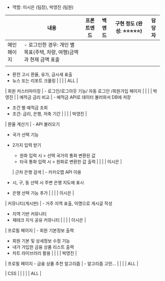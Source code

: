 
*   역할: 이시은 (팀장), 박영진 (팀원)

|  | 내용 | 프론트엔드 | 백엔드 | 구현 정도 (완성: ⭐⭐⭐⭐⭐) | 담당자 |
| --- | --- | --- | --- | --- | --- |
| 메인 페이지 | \- 로그인한 경우: 개인 별 목표(주택, 차량, 여행)금액과 현재 금액 표출 
|  |  |  |  |

*   환전 고시 환율, 유가, 금시세 표출
*   뉴스 또는 리포트 크롤링 | | | | ALL | 

| 회원 커스터마이징 | - 로그인/로그아웃 기능/ 자동 로그인 /회원가입 페이지 | | | | 박영진 |
 | 예적금 금리 비교 | - 예적금 API로 데이터 불러와서 DB에 저장
*   조건 별 예적금 조회
*   조건: 금리, 은행, 저축 기간 | | | | 박영진 |

 | 환율 계산기 | - API 불러오기
*   국가 선택 기능
*   2가지 입력 받기
    *   원화 입력 시 > 선택 국가의 통화 변환된 값
    *   타국 통화 입력 시 > 원화로 변환한 값 출력 | | | | 이시은 |
    
     | 근처 은행 검색 | - 카카오맵 API 이용
*   시, 구, 동 선택 시 주변 은행 지도에 표시
*   은행 선택 기능 추가 | | | | 이시은 |

 | 커뮤니티(게시판) | - 거주 지역 표출, 익명으로 게시글 작성
*   지역 기반 커뮤니티
*   재테크 지식 공유 커뮤니티 | | | | 이시은 | 

| 프로필 페이지 | - 회원 기본정보 출력
*   회원 기본 및 상세정보 수정 기능
*   내가 가입한 금융 상품 리스트 출력
*   차트 라이브러리 활용 | | | | 박영진 |


 | 프로필 페이지 - 금융 상품 추천 알고리즘 | - 알고리즘 고민… | | | | ALL |
 
  | CSS | | | | | ALL |
